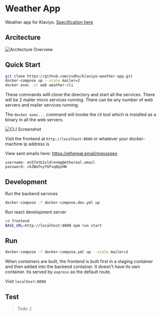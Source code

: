# Weather App
Weather app for Klaviyo. [Specification here](https://www.klaviyo.com/weather-app)

## Arcitecture
![Arcitecture Overview](https://i.imgur.com/YK1F7Jr.png)

## Quick Start
```sh
git clone https://github.com/vidhu/klaviyo-weather-app.git
docker-compose up --scale mailer=2
docker exec -it web weather-cli
```
These commands willl clone the directory and start all the services. There will be 2 mailer micro services running. There can be any number of web servers and mailer services running. 

The `docker exec...` command will invoke the cli tool which is installed as a binary in all the web servers. 

![CLI Screenshot](https://i.imgur.com/DGXAIKZ.png)

Visit the frontend at `http://localhost:8080` or whatever your docker-machine ip address is

View sent emails here:
https://ethereal.email/messages
```
username: en57otb2vldrenmg@ethereal.email
password: ckZWafnyfGFvqQqsHN
```

## Development
Run the backend services
```sh
docker-compose -f docker-compose.dev.yml up
```

Run react development server
```sh
cd frontend
BASE_URL=http://localhost:8080 npm run start
```

## Run
```sh
docker-compose -f docker-compose.yml up --scale mailer=2
```

When containers are built, the frontend is built first in a staging container and then added into the backend container. It doesn't have its own container. Its served by `express` as the default route.

Visit `localhost:8080`

## Test
 > Todo :(
